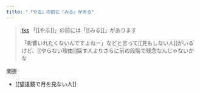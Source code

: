 ```yaml
---
title: "「やる」の前に「みる」がある"
---
```


> [tks](https://twitter.com/tks/status/1712968962957525377) 「[[やる]]」の前には「[[みる]]」があります
>
>  「影響いれたくないんですよねー」などと言って[[見もしない人]]がいるけど、[[やらない理由]]探す人よりさらに前の段階で残念なんじゃないかな

関連
- [[望遠鏡で月を見ない人]]

